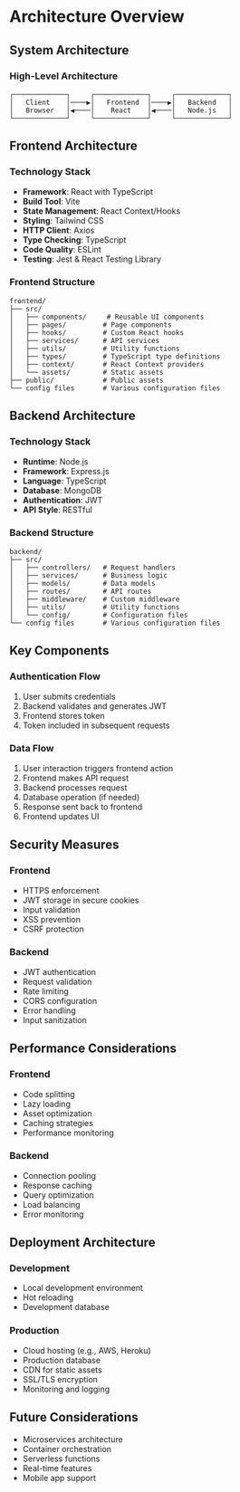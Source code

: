 # Architecture Overview

## System Architecture

### High-Level Architecture
```
┌─────────────┐     ┌─────────────┐     ┌─────────────┐
│   Client    │────▶│   Frontend  │────▶│   Backend   │
│   Browser   │◀────│    React    │◀────│   Node.js   │
└─────────────┘     └─────────────┘     └─────────────┘
```

## Frontend Architecture

### Technology Stack
- **Framework**: React with TypeScript
- **Build Tool**: Vite
- **State Management**: React Context/Hooks
- **Styling**: Tailwind CSS
- **HTTP Client**: Axios
- **Type Checking**: TypeScript
- **Code Quality**: ESLint
- **Testing**: Jest & React Testing Library

### Frontend Structure
```
frontend/
├── src/
│   ├── components/     # Reusable UI components
│   ├── pages/         # Page components
│   ├── hooks/         # Custom React hooks
│   ├── services/      # API services
│   ├── utils/         # Utility functions
│   ├── types/         # TypeScript type definitions
│   ├── context/       # React Context providers
│   └── assets/        # Static assets
├── public/            # Public assets
└── config files       # Various configuration files
```

## Backend Architecture

### Technology Stack
- **Runtime**: Node.js
- **Framework**: Express.js
- **Language**: TypeScript
- **Database**: MongoDB
- **Authentication**: JWT
- **API Style**: RESTful

### Backend Structure
```
backend/
├── src/
│   ├── controllers/   # Request handlers
│   ├── services/      # Business logic
│   ├── models/        # Data models
│   ├── routes/        # API routes
│   ├── middleware/    # Custom middleware
│   ├── utils/         # Utility functions
│   └── config/        # Configuration files
└── config files       # Various configuration files
```

## Key Components

### Authentication Flow
1. User submits credentials
2. Backend validates and generates JWT
3. Frontend stores token
4. Token included in subsequent requests

### Data Flow
1. User interaction triggers frontend action
2. Frontend makes API request
3. Backend processes request
4. Database operation (if needed)
5. Response sent back to frontend
6. Frontend updates UI

## Security Measures

### Frontend
- HTTPS enforcement
- JWT storage in secure cookies
- Input validation
- XSS prevention
- CSRF protection

### Backend
- JWT authentication
- Request validation
- Rate limiting
- CORS configuration
- Error handling
- Input sanitization

## Performance Considerations

### Frontend
- Code splitting
- Lazy loading
- Asset optimization
- Caching strategies
- Performance monitoring

### Backend
- Connection pooling
- Response caching
- Query optimization
- Load balancing
- Error monitoring

## Deployment Architecture

### Development
- Local development environment
- Hot reloading
- Development database

### Production
- Cloud hosting (e.g., AWS, Heroku)
- Production database
- CDN for static assets
- SSL/TLS encryption
- Monitoring and logging

## Future Considerations
- Microservices architecture
- Container orchestration
- Serverless functions
- Real-time features
- Mobile app support 